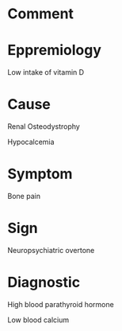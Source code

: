 # Comment

# Eppremiology

Low intake of vitamin D

# Cause

Renal Osteodystrophy

Hypocalcemia

# Symptom

Bone pain

# Sign

Neuropsychiatric overtone

# Diagnostic

High blood parathyroid hormone

Low blood calcium
